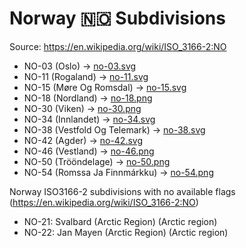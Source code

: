 # Norway 🇳🇴 Subdivisions

Source: https://en.wikipedia.org/wiki/ISO_3166-2:NO

* NO-03 (Oslo) -> [no-03.svg](https://github.com/amckenna41/iso3166-flag-icons/blob/main/iso3166-2-icons/NO/no-03.svg)
* NO-11 (Rogaland) -> [no-11.svg](https://github.com/amckenna41/iso3166-flag-icons/blob/main/iso3166-2-icons/NO/no-11.svg)
* NO-15 (Møre Og Romsdal) -> [no-15.svg](https://github.com/amckenna41/iso3166-flag-icons/blob/main/iso3166-2-icons/NO/no-15.svg)
* NO-18 (Nordland) -> [no-18.png](https://github.com/amckenna41/iso3166-flag-icons/blob/main/iso3166-2-icons/NO/no-18.png)
* NO-30 (Viken) -> [no-30.png](https://github.com/amckenna41/iso3166-flag-icons/blob/main/iso3166-2-icons/NO/no-30.png)
* NO-34 (Innlandet) -> [no-34.svg](https://github.com/amckenna41/iso3166-flag-icons/blob/main/iso3166-2-icons/NO/no-34.svg)
* NO-38 (Vestfold Og Telemark) -> [no-38.svg](https://github.com/amckenna41/iso3166-flag-icons/blob/main/iso3166-2-icons/NO/no-38.svg)
* NO-42 (Agder) -> [no-42.svg](https://github.com/amckenna41/iso3166-flag-icons/blob/main/iso3166-2-icons/NO/no-42.svg)
* NO-46 (Vestland) -> [no-46.png](https://github.com/amckenna41/iso3166-flag-icons/blob/main/iso3166-2-icons/NO/no-46.png)
* NO-50 (Trööndelage) -> [no-50.png](https://github.com/amckenna41/iso3166-flag-icons/blob/main/iso3166-2-icons/NO/no-50.png)
* NO-54 (Romssa Ja Finnmárkku) -> [no-54.png](https://github.com/amckenna41/iso3166-flag-icons/blob/main/iso3166-2-icons/NO/no-54.png)

Norway ISO3166-2 subdivisions with no available flags (https://en.wikipedia.org/wiki/ISO_3166-2:NO)

* NO-21: Svalbard (Arctic Region) (Arctic region)
* NO-22: Jan Mayen (Arctic Region) (Arctic region)